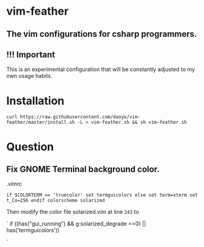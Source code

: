 # vim-feather

## The vim configurations for csharp programmers.

## !!! Important

This is an experimental configuration that will be constantly adjusted to my own usage habits.

# Installation

`curl https://raw.githubusercontent.com/daoye/vim-feather/master/install.sh -L > vim-feather.sh && sh vim-feather.sh`



# Question

## Fix GNOME Terminal background color.

.vimrc

`
if $COLORTERM == 'truecolor'
    set termguicolors
else
    set term=xterm
    set t_Co=256
endif
colorscheme solarized
`

Then modify the color file solarized.vim at line `243` to 

`
if ((has("gui_running") && g:solarized_degrade ==0) || has('termguicolors'))

`
